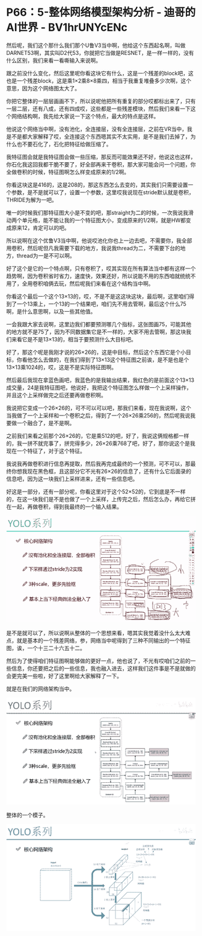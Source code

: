 # P66：5-整体网络模型架构分析 - 迪哥的AI世界 - BV1hrUNYcENc

然后呢，我们这个那什么我们那个U鲁V3当中啊，他给这个东西起名啊，叫做DARNET53啊，其实叫D2代53，你就把它当做是RESNET，是一样一样的，没有什么区别，我们来看一看嘶输入来说啊。

跟之前没什么变化，然后这里呢你看这块它有什么，这是一个残差的block吧，这也是一个残差block，这是乘1×2乘8×8乘四，相当于我重复堆叠多少次啊，这个意思，因为这个网络图太大了。

你把它整体的一层层画画不下，所以说呢他把所有重复的部分哎都标出来了，只有一层二层，还有八成，还有四成哎，这些都是一些残差模块，然后我们来看一下这个网络结构啊，我先给大家说一下这个特点，最大的特点是这样。

他说这个网络当中啊，没有池化，全连接层，没有全连接层，之前在VR当中，我是不是都大家解释了哎，全连接这个东西嗯其实不太实用，是不是我们去掉了，为什么也不要石化了，石化把特征给做压缩了。

我特征图会就是我特征图会做一些压缩，那反而可能效果还不好，他说这也这样，你石化我这回我都干脆不要了，好全部再来干卷积，那大家可能会问一个问题，你全做卷积的时候，特征图啊怎么样变成原来的1/2啊。

你看这块这是416的，这是208的，那这东西怎么去变的，其实我们只需要设置一个参数，是不是就可以了，设置一个参数，这里哎我说现在stride默认就是卷积，THRIDE为解为一吧。

唯一的时候我们那特征图大小是不变的吧，那straight为二的时候，一次我说我滑动两个单元格，能不能让我的一个特征图大小，变成原来的1/2啊，就是HW都变成原来12，肯定可以的吧。

所以说啊在这个优鲁V3当中啊，他说哎池化你也上一边去吧，不需要你，我全部用卷积，然后呢但凡我需要下载的地方，我说我thread为二，不需要下台的地方，thread为一是不可以啊。

好了这个是它的一个特点啊，只有卷积了，哎其实现在所有算法当中都有这样一个趋势啊，因为卷积省时省力，速度快，效果还好，所以说能不用的东西咱就统统不用了，全用卷积咱俩去玩，然后呢我们来看在这个结构当中啊。

你看这个最后一个这个13×13的，哎，不是不是这这块这块，最后啊，这里咱们得到了一个13乘上，一个13的一个结果吧，咱们先不用去管啊，最后这个什么75啊，是什么意思啊，以及一些其他值。

一会我跟大家去说啊，这里边我们都要预测哪几个指标，这张图画75，可能其他的地方就不是75了，因为不同数据集它是不一样的，大家不用去管啊，那这块我们来看它是不是13×13的，相当于要预测什么大目标吧。

好了，那这个呢是我刚才说的26×26的，这是中目标，然后这个东西它是个小目标，你看他怎么去做的，在我们得到了13×13这个特征图之前诶，是不是也是个13×13乘1024的，哎，这是不是实际特征图啊。

然后最后我现在拿蓝色画吧，我蓝色的是我输出结果，我红色的是前面这个13×13成交量，24是我特征图吧，他说好，我把这个特征图怎么样做一个上采样操作，并且这个上采样做完之后还要再做卷积啊。

我说把它变成一个26×26的，可不可以可以吧，那我们来看，现在我说啊，这个当我做了一个上采样和一个卷积之后，得到了一个26×26乘256的，然后呢我说我要做一个融合了，是不是啊。

之前我们来看之前那个26×26的，它是乘512的吧，好了，我说这俩规格都一样的，我一拼不就完事了，拼完得多少，26×26乘768了吧，好了，那你说这个是我现在一个特征了，对于这个特征。

我说我再做卷积进行信息再提取，然后我再完成最终的一个预测，可不可以，那最终你想我现在黑色框，且这部分它不光有26×26的信息了，还有什么它后面录的信息吧，因为这一块我们上采样进来，还有一些信息吧。

好这是一部分，还有一部分呢，你看这里对于这个52×52的，它到底是不一样的，在这一块我们是不是也做了一个上采样，上传完之后，然后怎么办，再给它拼在一起，再做卷积，得到我最终的一个输入结果。



![](img/63bc1e6c0654608ccff5e751ed48e054_1.png)

是不是就可以了，所以说啊从整体的一个思想来看，嗯其实我觉着没什么太大难点，就是基本的一个残差网络，参，网络当中呢得到了三种不同输出的一个特征图，诶，一个十三二十六五十二。

然后为了使得咱们特征图啊能够做的更好一点，他也说了，不光有哎咱们之前的一些信息，你还要把之后的一些信息，我也融入进去，这样我们这件事是不是就做的会更完美一些啦，好了这里啊给大家解释了一下。

就是在我们的网络架构当中。

![](img/63bc1e6c0654608ccff5e751ed48e054_3.png)

整体的一个模子。

![](img/63bc1e6c0654608ccff5e751ed48e054_5.png)